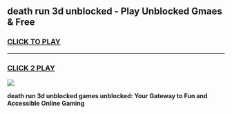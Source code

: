 
## death run 3d unblocked - Play Unblocked Gmaes & Free
<h3>
<a href="https://news.freeplayer.one?title=death_run_3d_unblocked&ref=16F">CLICK TO PLAY</a></h3>
<hr>

<h3>
<a href="https://news.freeplayer.one?title=death_run_3d_unblocked&ref=16F">CLICK 2 PLAY</a>
  
</h3>

<a href="https://news.freeplayer.one?title=death_run_3d_unblocked&ref=16F/"><img src="https://clearcache.store/games.png"></a>


**death run 3d unblocked games unblocked: Your Gateway to Fun and Accessible Online Gaming**
